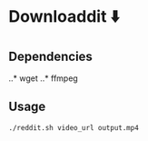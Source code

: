 # Downloaddit ⬇️ 

## Dependencies
..* wget
..* ffmpeg

## Usage
```
./reddit.sh video_url output.mp4 
```
